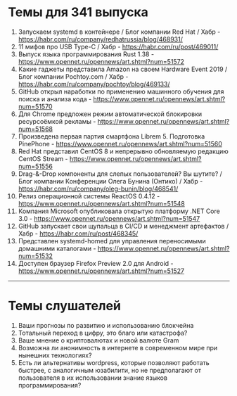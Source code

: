 # Темы для 341 выпуска
1. Запускаем systemd в контейнере / Блог компании Red Hat / Хабр - https://habr.com/ru/company/redhatrussia/blog/468931/
1. 11 мифов про USB Type-C / Хабр - https://habr.com/ru/post/469011/
1. Выпуск языка программирования Rust 1.38 - https://www.opennet.ru/opennews/art.shtml?num=51572
1. Какие гаджеты представила Amazon на своем Hardware Event 2019 / Блог компании Pochtoy.com / Хабр - https://habr.com/ru/company/pochtoy/blog/469133/
1. GitHub открыл наработки по применению машинного обучения для поиска и анализа кода - https://www.opennet.ru/opennews/art.shtml?num=51570
1. Для Chrome предложен режим автоматической блокировки ресурсоёмкой рекламы - https://www.opennet.ru/opennews/art.shtml?num=51568
1. Произведена первая партия смартфона Librem 5. Подготовка PinePhone - https://www.opennet.ru/opennews/art.shtml?num=51560
1. Red Hat представил CentOS 8 и непрерывно обновляемую редакцию CentOS Stream - https://www.opennet.ru/opennews/art.shtml?num=51556
1. Drag-&-Drop компоненты для слепых пользователей? Вы шутите? / Блог компании Конференции Олега Бунина (Онтико) / Хабр - https://habr.com/ru/company/oleg-bunin/blog/468541/
1. Релиз операционной системы ReactOS 0.4.12 - https://www.opennet.ru/opennews/art.shtml?num=51548
1. Компания Microsoft опубликовала открытую платформу .NET Core 3.0 - https://www.opennet.ru/opennews/art.shtml?num=51547
1. GitHub запускает свои щупальца в CI/CD и менеджмент артефактов / Хабр - https://habr.com/ru/post/468345/
1. Представлен systemd-homed для управления переносимыми домашними каталогами - https://www.opennet.ru/opennews/art.shtml?num=51532
1. Доступен браузер Firefox Preview 2.0 для Android - https://www.opennet.ru/opennews/art.shtml?num=51527

---

# Темы слушателей
1. Ваши прогнозы по развитию и использованию блокчейна
2. Тотальный переход в цифру, это благо или катастрофа?
3. Ваше мнение о криптовалютах и новой валюте Gram
4. Возможна ли анонимность в интернете в современном мире при нынешних технологиях?
5. Есть ли альтернативы wordpress, которые позволяют работать быстрее, с аналогичным юзабилити, но не предполагают от пользователя в их использовании знание языков программирования?


